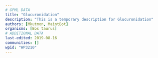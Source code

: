 ```yaml
---
# GPML DATA
title: "Glucuronidation"
description: "This is a temporary description for Glucuronidation"
authors: [Mkutmon, MaintBot]
organisms: [Bos taurus]
# ADDITIONAL DATA
last-edited: 2019-08-16
communities: []
wpid: "WP3210"
---
```

